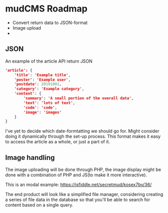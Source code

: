 # mudCMS Roadmap

- Convert return data to JSON-format
- Image upload
- 

## JSON

An example of the article API return JSON
```JSON
'article': {
    'title': 'Example title',
    'poster': 'Example user',
    'postdate': 20191001, 
    'category': 'Example category',
    'content': {
        'summary': 'A small portion of the overall data',
        'text': 'lots of text',
        'code': 'code',
        'image': 'images'
    }
}
```

I've yet to decide which date-formtatting we should go for. Might consider doing it dynamically through the set-up process.
This format makes it easy to access the article as a whole, or just a part of
it. 

## Image handling

The image uploading will be done through PHP, the image display might be done with a combination of PHP and JS(to make it more interactive). 

This is an modal example:
    https://jsfiddle.net/secretmud/kosex7bv/36/

The end product will look like a simplified file manager, considering creating a series of file data in the database so that you'll be able to search for content based on a single query. 